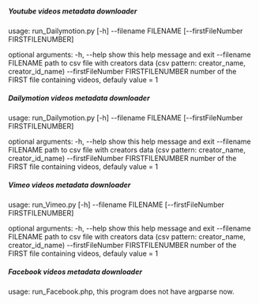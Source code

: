 ##### Youtube videos metadata downloader

usage: run_Dailymotion.py [-h] --filename FILENAME
                          [--firstFileNumber FIRSTFILENUMBER]

optional arguments:
  -h, --help            show this help message and exit
  --filename FILENAME   path to csv file with creators data (csv pattern:
                        creator_name, creator_id_name)
  --firstFileNumber FIRSTFILENUMBER
                        number of the FIRST file containing videos, defauly
                        value = 1

##### Dailymotion videos metadata downloader

usage: run_Dailymotion.py [-h] --filename FILENAME
                          [--firstFileNumber FIRSTFILENUMBER]

optional arguments:
  -h, --help            show this help message and exit
  --filename FILENAME   path to csv file with creators data (csv pattern:
                        creator_name, creator_id_name)
  --firstFileNumber FIRSTFILENUMBER
                        number of the FIRST file containing videos, defauly
                        value = 1

##### Vimeo videos metadata downloader

usage: run_Vimeo.py [-h] --filename FILENAME
                    [--firstFileNumber FIRSTFILENUMBER]

optional arguments:
  -h, --help            show this help message and exit
  --filename FILENAME   path to csv file with creators data (csv pattern:
                        creator_name, creator_id_name)
  --firstFileNumber FIRSTFILENUMBER
                        number of the FIRST file containing videos, defauly
                        value = 1
                        
##### Facebook videos metadata downloader

usage:  run_Facebook.php, this program does not have argparse now.
